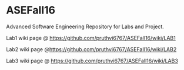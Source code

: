 # ASEFall16 


Advanced Software Engineering Repository for Labs and Project.


Lab1 wiki page @ https://github.com/pruthvi6767/ASEFall16/wiki/LAB1

Lab2 wiki page @https://github.com/pruthvi6767/ASEFall16/wiki/LAB2

Lab3 wiki page @ https://github.com/pruthvi6767/ASEFall16/wiki/LAB3
